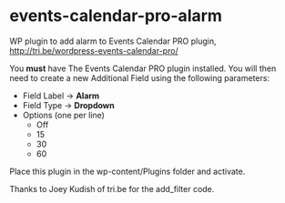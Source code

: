 events-calendar-pro-alarm
=====================

WP plugin to add alarm to Events Calendar PRO plugin,
http://tri.be/wordpress-events-calendar-pro/

You **must** have The Events Calendar PRO plugin installed. You will then need to create a new Additional Field using the following parameters:

* Field Label -> **Alarm**
* Field Type -> **Dropdown**
* Options (one per line)
  * Off
  * 15
  * 30
  * 60

Place this plugin in the wp-content/Plugins folder and activate.

Thanks to Joey Kudish of tri.be for the add_filter code.
